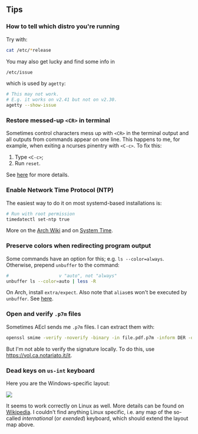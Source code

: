 
## Tips 

### How to tell which distro you're running

Try with:

```sh
cat /etc/*release
```

You may also get lucky and find some info in

```sh
/etc/issue
```

which is used by `agetty`:

```sh
# This may not work.
# E.g. it works on v2.41 but not on v2.30.
agetty --show-issue
```


### Restore messed-up `<CR>` in terminal 

Sometimes control characters mess up with `<CR>` in the terminal output and all
outputs from commands appear on one line. This happens to me, for example, when
exiting a ncurses pinentry with `<C-c>`. To fix this:

 1. Type `<C-c>`;
 2. Run `reset`.

See [here](https://askubuntu.com/a/58049) for more details.


### Enable Network Time Protocol (NTP) 

The easiest way to do it on most systemd-based installations is:

```sh
# Run with root permission
timedatectl set-ntp true
```

More on the [Arch
Wiki](https://wiki.archlinux.org/title/Systemd-timesyncd#Enable_and_start) and
on [System Time](https://wiki.archlinux.org/title/System_time).


### Preserve colors when redirecting program output

Some commands have an option for this; e.g. `ls --color=always`. Otherwise,
prepend `unbuffer` to the command:

```sh
#                   v "auto", not "always"
unbuffer ls --color=auto | less -R
```

On Arch, install `extra/expect`. Also note that `alias`es won't be executed by
`unbuffer`. See [here](https://superuser.com/a/751809).

### Open and verify `.p7m` files

Sometimes AEcI sends me `.p7m` files.  I can extract them with:

```sh
openssl smime -verify -noverify -binary -in file.pdf.p7m -inform DER -out file.pdf
```

But I'm not able to verify the signature locally.  To do this, use
<https://vol.ca.notariato.it/it>.


### Dead keys on `us-int` keyboard

Here you are the Windows-specific layout:

![](https://en.wikipedia.org/wiki/QWERTY#/media/File:KB_US-International.svg)

It seems to work correctly on Linux as well.  More details can be found on
[Wikipedia](https://en.wikipedia.org/wiki/QWERTY#US-International).  I couldn't
find anything Linux specific, i.e. any map of the so-called _international_ (or
_exended_) keyboard, which should extend the layout map above.
